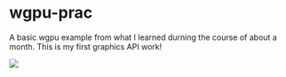 # wgpu-prac
A basic wgpu example from what I learned durning the course of about a month. This is my first graphics API work!

![](cube.gif)